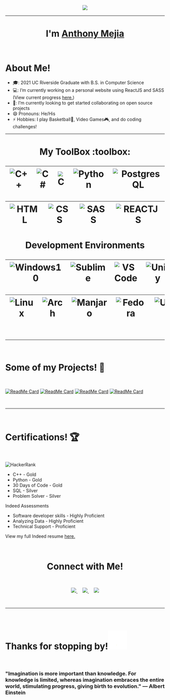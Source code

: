 <p align="center">
  <img src="https://content.instructables.com/ORIG/FNF/7PUG/IRAVYHIC/FNF7PUGIRAVYHIC.jpg?auto=webp&frame=1&width=1024&fit=bounds&md=060c25d3f1bceaa6d309292040645220" height="215"/>
</p>
<hr>
<h1 align="center">I'm <a href="https://github.com/AnthonyMejia0">Anthony Mejia<a></h1>
<Br>
<h1>About Me!</h1>

- 🎓: 2021 UC Riverside Graduate with B.S. in Computer Science
- 💻: I’m currently working on a personal website using ReactJS and SASS (View current progress [here.](https://anthonymejia0.github.io/React-Portfolio/))
- 👯: I’m currently looking to get started collaborating on open source projects
- 😄  Pronouns: He/His
- ⚡  Hobbies: I play Basketball🏀, Video Games🎮, and do coding challenges!


<hr>
<h1 align="center">
My ToolBox :toolbox:

![C++](https://img.shields.io/badge/C%2B%2B-00599C?style=for-the-badge&logo=c%2B%2B&logoColor=white) | ![C#](https://img.shields.io/badge/C%23-239120?style=for-the-badge&logo=c-sharp&logoColor=white) | ![C](https://img.shields.io/badge/C-00599C?style=for-the-badge&logo=c&logoColor=white) | ![Python](https://img.shields.io/badge/Python-FFD43B?style=for-the-badge&logo=python&logoColor=darkgreen) | ![PostgresQL](https://img.shields.io/badge/PostgreSQL-316192?style=for-the-badge&logo=postgresql&logoColor=white) 
|---|---|---|---|---|
  
![HTML](https://img.shields.io/badge/HTML5-E34F26?style=for-the-badge&logo=html5&logoColor=white) | ![CSS](https://img.shields.io/badge/CSS3-1572B6?style=for-the-badge&logo=css3&logoColor=white) | ![SASS](https://img.shields.io/badge/Sass-CC6699?style=for-the-badge&logo=sass&logoColor=white) | ![REACTJS](https://img.shields.io/badge/React-20232A?style=for-the-badge&logo=react&logoColor=61DAFB)
|---|---|---|---|
  
</h1>
  
<h1 align="center">
  Development Environments
  
  ![Windows10](https://img.shields.io/badge/Windows-0078D6?style=for-the-badge&logo=windows&logoColor=white) | ![Sublime](https://img.shields.io/badge/sublime_text-%23575757.svg?&style=for-the-badge&logo=sublime-text&logoColor=important) | ![VS Code](https://img.shields.io/badge/Visual_Studio_Code-0078D4?style=for-the-badge&logo=visual%20studio%20code&logoColor=white) | ![Unity](https://img.shields.io/badge/Unity-100000?style=for-the-badge&logo=unity&logoColor=white) | ![Raspberry Pi](https://img.shields.io/badge/Raspberry%20Pi-A22846?style=for-the-badge&logo=Raspberry%20Pi&logoColor=white)
|---|---|---|---|---|
  
![Linux](https://img.shields.io/badge/Linux-FCC624?style=for-the-badge&logo=linux&logoColor=black) | ![Arch](https://img.shields.io/badge/Arch_Linux-1793D1?style=for-the-badge&logo=arch-linux&logoColor=white) | ![Manjaro](https://img.shields.io/badge/manjaro-35BF5C?style=for-the-badge&logo=manjaro&logoColor=white) | ![Fedora](https://img.shields.io/badge/Fedora-294172?style=for-the-badge&logo=fedora&logoColor=white) | ![Ubuntu](https://img.shields.io/badge/Ubuntu-E95420?style=for-the-badge&logo=ubuntu&logoColor=white) | ![CentOS](https://img.shields.io/badge/Cent%20OS-262577?style=for-the-badge&logo=CentOS&logoColor=white)
|---|---|---|---|---|---|
</h1>

<Br>
<hr>
<Br>
<h1>Some of my Projects! 🎨</h1>
<Br>
  
[![ReadMe Card](https://github-readme-stats.vercel.app/api/pin/?username=AnthonyMejia0&repo=CS120B-SnakeGame)](https://github.com/AnthonyMejia0/CS120B-SnakeGame)
[![ReadMe Card](https://github-readme-stats.vercel.app/api/pin/?username=AnthonyMejia0&repo=CS122A-Final-Project)](https://github.com/AnthonyMejia0/CS122A-Final-Project)
[![ReadMe Card](https://github-readme-stats.vercel.app/api/pin/?username=AnthonyMejia0&repo=CS166-Final-Project)](https://github.com/AnthonyMejia0/CS166-Final-Project)
[![ReadMe Card](https://github-readme-stats.vercel.app/api/pin/?username=AnthonyMejia0&repo=React-Portfolio)](https://github.com/AnthonyMejia0/React-Portfolio)

<Br>
<hr>
<Br>
<h1>Certifications! 🏆</h1>
<Br>
  
![HackerRank](https://img.shields.io/badge/-Hackerrank-2EC866?style=for-the-badge&logo=HackerRank&logoColor=white)
  * C++ - Gold
  * Python - Gold
  * 30 Days of Code - Gold
  * SQL - Silver
  * Problem Solver - Silver
  
Indeed Assessments
  * Software developer skills - Highly Proficient
  * Analyzing Data - Highly Proficient
  * Technical Support - Proficient
  
View my full Indeed resume [here.](https://my.indeed.com/p/anthonym-gg099y6)
  
<Br>
<h1 align="center">Connect with Me!</h1>
<Br>
<p align="center">
<a href="https://www.linkedin.com/in/anthony-mejia-84169b172" target="blank">
  <img src="https://img.shields.io/badge/LinkedIn-0077B5?style=for-the-badge&logo=linkedin&logoColor=white" />
</a> &nbsp;&nbsp;&nbsp;  
<a href="mailto:mejia.anthony96@gmail.com" target="blank">
  <img src="https://img.shields.io/badge/Gmail-D14836?style=for-the-badge&logo=gmail&logoColor=white" />
</a> &nbsp;&nbsp;&nbsp;       
<a href="https://www.youtube.com/channel/UCqfTZe21vlUhOUqeR59bxcQ" target="blank">
  <img src="https://img.shields.io/badge/YouTube-FF0000?style=for-the-badge&logo=youtube&logoColor=white" />
</a>
</p>
  
 
<Br>
<hr>
<Br>
<h1>Thanks for stopping by!<img src="https://github.com/Kathryn-Jie/Kathryn-Jie/blob/main/wave.gif" width="60px"/></h1>
<Br>
  
<h3>
    "Imagination is more important than knowledge. For knowledge is limited, whereas imagination embraces the entire world, stimulating progress, giving birth to evolution."
    — Albert Einstein
</h3>

